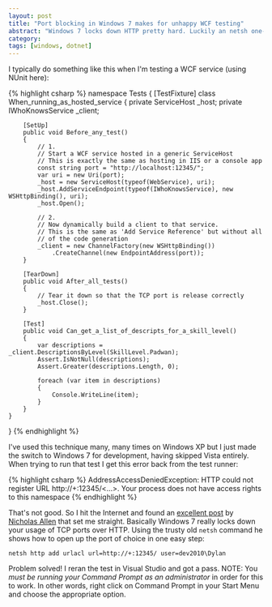 ```yaml
---
layout: post
title: "Port blocking in Windows 7 makes for unhappy WCF testing"
abstract: "Windows 7 locks down HTTP pretty hard. Luckily an netsh one-liner keeps things moving along."
category: 
tags: [windows, dotnet]
---
```

I typically do something like this when I'm testing a WCF service (using NUnit here):

{% highlight csharp %}
namespace Tests
{
    [TestFixture]
    class When_running_as_hosted_service
    {
        private ServiceHost _host;
        private IWhoKnowsService _client;

        [SetUp]
        public void Before_any_test()
        {
            // 1.
            // Start a WCF service hosted in a generic ServiceHost
            // This is exactly the same as hosting in IIS or a console app
            const string port = "http://localhost:12345/";
            var uri = new Uri(port);
            _host = new ServiceHost(typeof(WebService), uri);
            _host.AddServiceEndpoint(typeof(IWhoKnowsService), new WSHttpBinding(), uri);
            _host.Open();
            
            // 2.
            // Now dynamically build a client to that service.
            // This is the same as 'Add Service Reference' but without all
            // of the code generation
            _client = new ChannelFactory(new WSHttpBinding())
                .CreateChannel(new EndpointAddress(port));
        }

        [TearDown]
        public void After_all_tests()
        {
            // Tear it down so that the TCP port is release correctly
            _host.Close();
        }

        [Test]
        public void Can_get_a_list_of_descripts_for_a_skill_level() 
        {
            var descriptions = _client.DescriptionsByLevel(SkillLevel.Padwan);
            Assert.IsNotNull(descriptions);
            Assert.Greater(descriptions.Length, 0);

            foreach (var item in descriptions)
            {
                Console.WriteLine(item);
            }
        }
    }
}
{% endhighlight %}

I've used this technique many, many times on Windows XP but I just made the switch to Windows 7 for development, having skipped Vista entirely. When trying to run that test I get this error back from the test runner:

{% highlight csharp %}
AddressAccessDeniedException: HTTP could not register URL http://+:12345/<…>.  Your process does not have access rights to this namespace
{% endhighlight %}

That's not good. So I hit the Internet and found an [excellent post](http://blogs.msdn.com/drnick/archive/2006/10/16/configuring-http-for-windows-vista.aspx) by [Nicholas Allen](http://blogs.msdn.com/drnick/default.aspx) that set me straight. Basically Windows 7 really locks down your usage of TCP ports over HTTP. Using the trusty old `netsh` command he shows how to open up the port of choice in one easy step:

    netsh http add urlacl url=http://+:12345/ user=dev2010\Dylan

Problem solved! I reran the test in Visual Studio and got a pass. NOTE: You *must be running your Command Prompt as an administrator* in order for this to work. In other words, right click on Command Prompt in your Start Menu and choose the appropriate option.